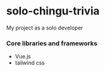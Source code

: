 # solo-chingu-trivia
My project as a solo developer


### Core libraries and frameworks
* Vue.js
* tailwind css
  